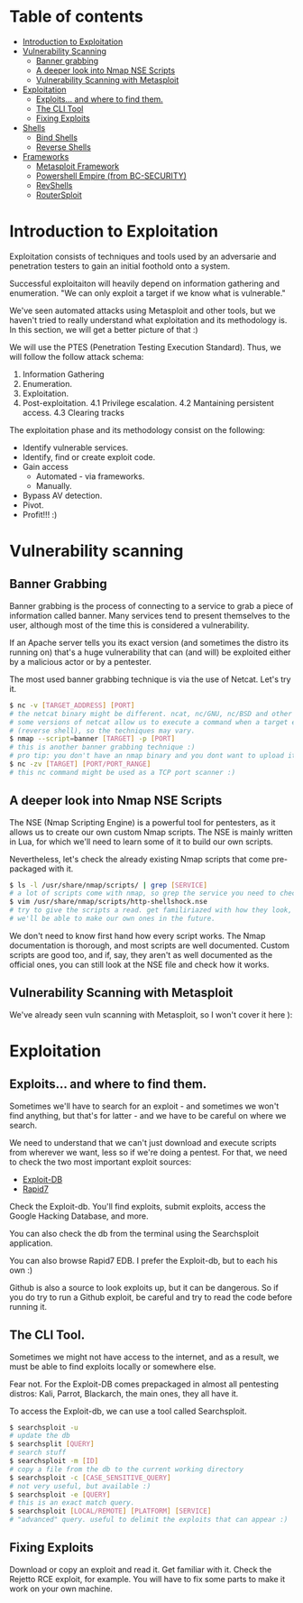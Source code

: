 # Table of contents

- [Introduction to Exploitation](#1)
- [Vulnerability Scanning](#2)
  - [Banner grabbing](#2.1)
  - [A deeper look into Nmap NSE Scripts](#2.2)
  - [Vulnerability Scanning with Metasploit](#2.3)
- [Exploitation](#3)
  - [Exploits... and where to find them.](#3.1)
  - [The CLI Tool](#3.2)
  - [Fixing Exploits](#3.3)
- [Shells](#4)
  - [Bind Shells](#4.1)
  - [Reverse Shells](#4.2)
- [Frameworks](#5)
  - [Metasploit Framework](#5.1)
  - [Powershell Empire (from BC-SECURITY)](#5.2)
  - [RevShells](#5.3)
  - [RouterSploit](#5.4)

<a id=1></a>
# Introduction to Exploitation

Exploitation consists of techniques and tools used by an adversarie and penetration testers to gain an initial
foothold onto a system. 

Successful exploitaiton will heavily depend on information gathering and enumeration. "We can only exploit a target
if we know what is vulnerable."

We've seen automated attacks using Metasploit and other tools, but we haven't tried to really understand what exploitation
and its methodology is. In this section, we will get a better picture of that :)

We will use the PTES (Penetration Testing Execution Standard). Thus, we will follow the follow attack schema:

1. Information Gathering
2. Enumeration.
3. Exploitation.
4. Post-exploitation.
	4.1 Privilege escalation.
	4.2 Mantaining persistent access.
	4.3 Clearing tracks

The exploitation phase and its methodology consist on the following:

- Identify vulnerable services.
- Identify, find or create exploit code.
- Gain access
	- Automated - via frameworks.
	- Manually.
- Bypass AV detection.
- Pivot.
- Profit!!! :)

<a id=2></a>
# Vulnerability scanning

<a id=2.1></a>
## Banner Grabbing

Banner grabbing is the process of connecting to a service to grab a piece of information called banner. Many services
tend to present themselves to the user, although most of the time this is considered a vulnerability.

If an Apache server tells you its exact version (and sometimes the distro its running on) that's a huge vulnerability that
can (and will) be exploited either by a malicious actor or by a pentester.

The most used banner grabbing technique is via the use of Netcat. Let's try it.

```bash
$ nc -v [TARGET_ADDRESS] [PORT]
# the netcat binary might be different. ncat, nc/GNU, nc/BSD and other version exist, so do be careful.
# some versions of netcat allow us to execute a command when a target establishes a connection with us
# (reverse shell), so the techniques may vary.
$ nmap --script=banner [TARGET] -p [PORT]
# this is another banner grabbing technique :)
# pro tip: you don't have an nmap binary and you dont want to upload it to a machine? fear not!
$ nc -zv [TARGET] [PORT/PORT_RANGE]
# this nc command might be used as a TCP port scanner :)
```

<a id=2.2></a>
## A deeper look into Nmap NSE Scripts

The NSE (Nmap Scripting Engine) is a powerful tool for pentesters, as it allows us to create our own custom
Nmap scripts. The NSE is mainly written in Lua, for which we'll need to learn some of it to build our own scripts.

Nevertheless, let's check the already existing Nmap scripts that come pre-packaged with it.

```bash
$ ls -l /usr/share/nmap/scripts/ | grep [SERVICE]
# a lot of scripts come with nmap, so grep the service you need to check :)
$ vim /usr/share/nmap/scripts/http-shellshock.nse
# try to give the scripts a read. get familiriazed with how they look, how they work, this way
# we'll be able to make our own ones in the future.
```

We don't need to know first hand how every script works. The Nmap documentation is thorough, and most scripts are
well documented. Custom scripts are good too, and if, say, they aren't as well documented as the official ones, you
can still look at the NSE file and check how it works.

<a id=2.3></a>
## Vulnerability Scanning with Metasploit

We've already seen vuln scanning with Metasploit, so I won't cover it here ):

<a id=3></a>
# Exploitation

<a id=3.1></a>
## Exploits... and where to find them.

Sometimes we'll have to search for an exploit - and sometimes we won't find anything, but that's for latter - and
we have to be careful on where we search.

We need to understand that we can't just download and execute scripts from wherever we want, less so if we're doing
a pentest. For that, we need to check the two most important exploit sources:

- [Exploit-DB](https://www.exploit-db.com)
- [Rapid7](https://www.rapid7.com/db/)

Check the Exploit-db. You'll find exploits, submit exploits, access the Google Hacking Database, and more.

You can also check the db from the terminal using the Searchsploit application.

You can also browse Rapid7 EDB. I prefer the Exploit-db, but to each his own :)

Github is also a source to look exploits up, but it can be dangerous. So if you do try to run a Github exploit, be
careful and try to read the code before running it.

<a id=3.2></a>
## The CLI Tool.

Sometimes we might not have access to the internet, and as a result, we must be able to find exploits
locally or somewhere else.

Fear not. For the Exploit-DB comes prepackaged in almost all pentesting distros: Kali, Parrot, Blackarch, the main ones,
they all have it.

To access the Exploit-db, we can use a tool called Searchsploit.

```bash
$ searchsploit -u
# update the db
$ searchsplit [QUERY]
# search stuff
$ searchsploit -m [ID]
# copy a file from the db to the current working directory
$ searchsploit -c [CASE_SENSITIVE_QUERY]
# not very useful, but available :)
$ searchsploit -e [QUERY]
# this is an exact match query.
$ searchsploit [LOCAL/REMOTE] [PLATFORM] [SERVICE]
# "advanced" query. useful to delimit the exploits that can appear :)
```

<a id=3.3></a>
## Fixing Exploits

Download or copy an exploit and read it. Get familiar with it. Check the Rejetto RCE exploit, for example. You will have to
fix some parts to make it work on your own machine.

